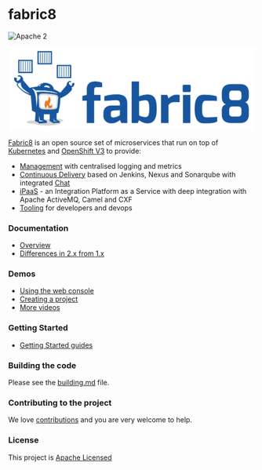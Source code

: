 fabric8
=======

![Apache 2](http://img.shields.io/badge/license-Apache%202-red.svg)

![fabric8](https://raw.githubusercontent.com/fabric8io/fabric8/master/website/src/images/fabric8_logo.svg)

[Fabric8](http://fabric8.io) is an open source set of microservices that run on top of [Kubernetes](http://kubernetes.io/) and [OpenShift V3](http://www.openshift.org/) to provide:

* [Management](http://fabric8.io/guide/management.html) with centralised logging and metrics
* [Continuous Delivery](http://fabric8.io/guide/cdelivery.html) based on Jenkins, Nexus and Sonarqube with integrated [Chat](http://fabric8.io/guide/chat.html)
* [iPaaS](http://fabric8.io/guide/ipaas.html) - an Integration Platform as a Service with deep integration with Apache ActiveMQ, Camel and CXF
* [Tooling](http://fabric8.io/guide/tools.html) for developers and devops

### Documentation

* [Overview](http://fabric8.io/guide/overview.html)
* [Differences in 2.x from 1.x](http://fabric8.io/guide/v2-changes.html)

### Demos

* [Using the web console](https://vimeo.com/125255595)
* [Creating a project](https://vimeo.com/125066673)
* [More videos](https://vimeo.com/album/2635012)

### Getting Started

* [Getting Started guides](http://fabric8.io/guide/getStarted.html)

### Building the code

Please see the [building.md](building.md) file.

### Contributing to the project

We love [contributions](Contributing.md) and you are very welcome to help.

### License

This project is [Apache Licensed](license.txt)
